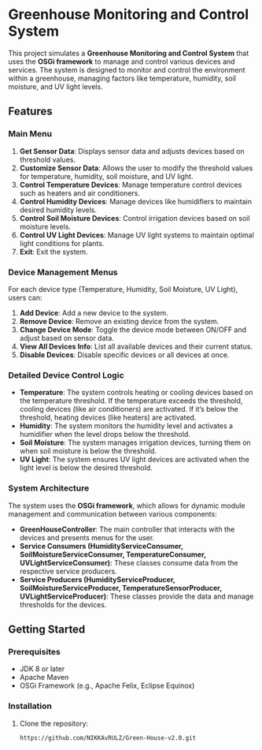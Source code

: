 # Greenhouse Monitoring and Control System

This project simulates a **Greenhouse Monitoring and Control System** that uses the **OSGi framework** to manage and control various devices and services. The system is designed to monitor and control the environment within a greenhouse, managing factors like temperature, humidity, soil moisture, and UV light levels.

## Features

### Main Menu
1. **Get Sensor Data**: Displays sensor data and adjusts devices based on threshold values.
2. **Customize Sensor Data**: Allows the user to modify the threshold values for temperature, humidity, soil moisture, and UV light.
3. **Control Temperature Devices**: Manage temperature control devices such as heaters and air conditioners.
4. **Control Humidity Devices**: Manage devices like humidifiers to maintain desired humidity levels.
5. **Control Soil Moisture Devices**: Control irrigation devices based on soil moisture levels.
6. **Control UV Light Devices**: Manage UV light systems to maintain optimal light conditions for plants.
7. **Exit**: Exit the system.

### Device Management Menus

For each device type (Temperature, Humidity, Soil Moisture, UV Light), users can:

1. **Add Device**: Add a new device to the system.
2. **Remove Device**: Remove an existing device from the system.
3. **Change Device Mode**: Toggle the device mode between ON/OFF and adjust based on sensor data.
4. **View All Devices Info**: List all available devices and their current status.
5. **Disable Devices**: Disable specific devices or all devices at once.

### Detailed Device Control Logic

- **Temperature**: The system controls heating or cooling devices based on the temperature threshold. If the temperature exceeds the threshold, cooling devices (like air conditioners) are activated. If it’s below the threshold, heating devices (like heaters) are activated.
- **Humidity**: The system monitors the humidity level and activates a humidifier when the level drops below the threshold.
- **Soil Moisture**: The system manages irrigation devices, turning them on when soil moisture is below the threshold.
- **UV Light**: The system ensures UV light devices are activated when the light level is below the desired threshold.

### System Architecture

The system uses the **OSGi framework**, which allows for dynamic module management and communication between various components:

- **GreenHouseController**: The main controller that interacts with the devices and presents menus for the user.
- **Service Consumers (HumidityServiceConsumer, SoilMoistureServiceConsumer, TemperatureConsumer, UVLightServiceConsumer)**: These classes consume data from the respective service producers.
- **Service Producers (HumidityServiceProducer, SoilMoistureServiceProducer, TemperatureSensorProducer, UVLightServiceProducer)**: These classes provide the data and manage thresholds for the devices.

## Getting Started

### Prerequisites

- JDK 8 or later
- Apache Maven
- OSGi Framework (e.g., Apache Felix, Eclipse Equinox)

### Installation

1. Clone the repository:
   ```bash
   https://github.com/NIKKAvRULZ/Green-House-v2.0.git
